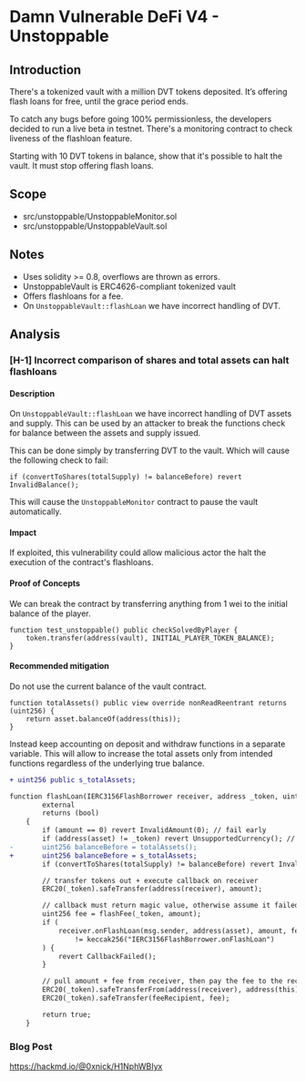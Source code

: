 # Damn Vulnerable DeFi V4 - Unstoppable

## Introduction

There's a tokenized vault with a million DVT tokens deposited. It’s offering flash loans for free, until the grace period ends.

To catch any bugs before going 100% permissionless, the developers decided to run a live beta in testnet. There's a monitoring contract to check liveness of the flashloan feature.

Starting with 10 DVT tokens in balance, show that it's possible to halt the vault. It must stop offering flash loans.

## Scope

- src/unstoppable/UnstoppableMonitor.sol
- src/unstoppable/UnstoppableVault.sol

## Notes

- Uses solidity >= 0.8, overflows are thrown as errors.
- UnstoppableVault is ERC4626-compliant tokenized vault
- Offers flashloans for a fee.
- On `UnstoppableVault::flashLoan` we have incorrect handling of DVT.

## Analysis

### [H-1] Incorrect comparison of shares and total assets can halt flashloans

#### Description

On `UnstoppableVault::flashLoan` we have incorrect handling of DVT assets and supply. This can be used by an attacker to break the functions check for balance between the assets and supply issued.

This can be done simply by transferring DVT to the vault. Which will cause the following check to fail:

```solidity
if (convertToShares(totalSupply) != balanceBefore) revert InvalidBalance();
```

This will cause the `UnstoppableMonitor` contract to pause the vault automatically.

#### Impact

If exploited, this vulnerability could allow malicious actor the halt the execution of the contract's flashloans.

#### Proof of Concepts

We can break the contract by transferring anything from 1 wei to the initial balance of the player.

```solidity
function test_unstoppable() public checkSolvedByPlayer {
    token.transfer(address(vault), INITIAL_PLAYER_TOKEN_BALANCE);
}
```

#### Recommended mitigation

Do not use the current balance of the vault contract.

```solidity
function totalAssets() public view override nonReadReentrant returns (uint256) {
    return asset.balanceOf(address(this));
}
```

Instead keep accounting on deposit and withdraw functions in a separate variable. This will allow
to increase the total assets only from intended functions regardless of the underlying true balance.

```diff
+ uint256 public s_totalAssets;
```

```diff
function flashLoan(IERC3156FlashBorrower receiver, address _token, uint256 amount, bytes calldata data)
        external
        returns (bool)
    {
        if (amount == 0) revert InvalidAmount(0); // fail early
        if (address(asset) != _token) revert UnsupportedCurrency(); // enforce ERC3156 requirement
-       uint256 balanceBefore = totalAssets();
+       uint256 balanceBefore = s_totalAssets;
        if (convertToShares(totalSupply) != balanceBefore) revert InvalidBalance(); // enforce ERC4626 requirement

        // transfer tokens out + execute callback on receiver
        ERC20(_token).safeTransfer(address(receiver), amount);

        // callback must return magic value, otherwise assume it failed
        uint256 fee = flashFee(_token, amount);
        if (
            receiver.onFlashLoan(msg.sender, address(asset), amount, fee, data)
                != keccak256("IERC3156FlashBorrower.onFlashLoan")
        ) {
            revert CallbackFailed();
        }

        // pull amount + fee from receiver, then pay the fee to the recipient
        ERC20(_token).safeTransferFrom(address(receiver), address(this), amount + fee);
        ERC20(_token).safeTransfer(feeRecipient, fee);

        return true;
    }
```

### Blog Post

<https://hackmd.io/@0xnick/H1NphWBIyx>
